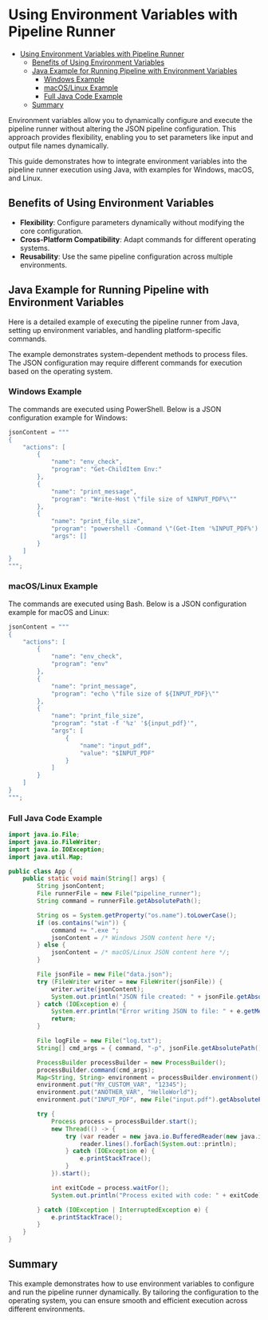# Using Environment Variables with Pipeline Runner

- [Using Environment Variables with Pipeline Runner](#using-environment-variables-with-pipeline-runner)
  - [Benefits of Using Environment Variables](#benefits-of-using-environment-variables)
  - [Java Example for Running Pipeline with Environment Variables](#java-example-for-running-pipeline-with-environment-variables)
    - [Windows Example](#windows-example)
    - [macOS/Linux Example](#macoslinux-example)
    - [Full Java Code Example](#full-java-code-example)
  - [Summary](#summary)


Environment variables allow you to dynamically configure and execute the pipeline runner without altering the JSON pipeline configuration. This approach provides flexibility, enabling you to set parameters like input and output file names dynamically.

This guide demonstrates how to integrate environment variables into the pipeline runner execution using Java, with examples for Windows, macOS, and Linux.

## Benefits of Using Environment Variables

- **Flexibility**: Configure parameters dynamically without modifying the core configuration.
- **Cross-Platform Compatibility**: Adapt commands for different operating systems.
- **Reusability**: Use the same pipeline configuration across multiple environments.

## Java Example for Running Pipeline with Environment Variables

Here is a detailed example of executing the pipeline runner from Java, setting up environment variables, and handling platform-specific commands.

The example demonstrates system-dependent methods to process files. The JSON configuration may require different commands for execution based on the operating system.

### Windows Example

The commands are executed using PowerShell. Below is a JSON configuration example for Windows:

```java
jsonContent = """
{
    "actions": [
        {
            "name": "env_check",
            "program": "Get-ChildItem Env:"
        },
        {
            "name": "print_message",
            "program": "Write-Host \"file size of %INPUT_PDF%\""
        },
        {
            "name": "print_file_size",
            "program": "powershell -Command \"(Get-Item '%INPUT_PDF%').Length\"",
            "args": []
        }
    ]
}
""";
```

### macOS/Linux Example

The commands are executed using Bash. Below is a JSON configuration example for macOS and Linux:

```java
jsonContent = """
{
    "actions": [
        {
            "name": "env_check",
            "program": "env"
        },
        {
            "name": "print_message",
            "program": "echo \"file size of ${INPUT_PDF}\""
        },
        {
            "name": "print_file_size",
            "program": "stat -f '%z' '${input_pdf}'",
            "args": [
                {
                    "name": "input_pdf",
                    "value": "$INPUT_PDF"
                }
            ]
        }
    ]
}
""";
```

### Full Java Code Example

```java
import java.io.File;
import java.io.FileWriter;
import java.io.IOException;
import java.util.Map;

public class App {
    public static void main(String[] args) {
        String jsonContent;
        File runnerFile = new File("pipeline_runner");
        String command = runnerFile.getAbsolutePath();

        String os = System.getProperty("os.name").toLowerCase();
        if (os.contains("win")) {
            command += ".exe ";
            jsonContent = /* Windows JSON content here */;
        } else {
            jsonContent = /* macOS/Linux JSON content here */;
        }

        File jsonFile = new File("data.json");
        try (FileWriter writer = new FileWriter(jsonFile)) {
            writer.write(jsonContent);
            System.out.println("JSON file created: " + jsonFile.getAbsolutePath());
        } catch (IOException e) {
            System.err.println("Error writing JSON to file: " + e.getMessage());
            return;
        }

        File logFile = new File("log.txt");
        String[] cmd_args = { command, "-p", jsonFile.getAbsolutePath(), "--log_level", "debug", "--log", logFile.getAbsolutePath() };

        ProcessBuilder processBuilder = new ProcessBuilder();
        processBuilder.command(cmd_args);
        Map<String, String> environment = processBuilder.environment();
        environment.put("MY_CUSTOM_VAR", "12345");
        environment.put("ANOTHER_VAR", "HelloWorld");
        environment.put("INPUT_PDF", new File("input.pdf").getAbsolutePath());

        try {
            Process process = processBuilder.start();
            new Thread(() -> {
                try (var reader = new java.io.BufferedReader(new java.io.InputStreamReader(process.getInputStream()))) {
                    reader.lines().forEach(System.out::println);
                } catch (IOException e) {
                    e.printStackTrace();
                }
            }).start();

            int exitCode = process.waitFor();
            System.out.println("Process exited with code: " + exitCode);

        } catch (IOException | InterruptedException e) {
            e.printStackTrace();
        }
    }
}
```

## Summary

This example demonstrates how to use environment variables to configure and run the pipeline runner dynamically. By tailoring the configuration to the operating system, you can ensure smooth and efficient execution across different environments.
